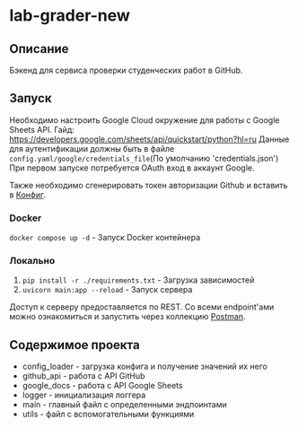 # lab-grader-new
## Описание
Бэкенд для сервиса проверки студенческих работ в GitHub. 

## Запуск

Необходимо настроить Google Cloud окружение для работы с Google Sheets API.
Гайд: https://developers.google.com/sheets/api/quickstart/python?hl=ru
Данные для аутентификации должны быть в файле `config.yaml/google/credentials_file`(По умолчанию 'credentials.json')
При первом запуске потребуется OAuth вход в аккаунт Google.

Также необходимо сгенерировать токен авторизации Github и вставить в [Конфиг](./config.yaml).

### Docker
`docker compose up -d` - Запуск Docker контейнера 

### Локально
1. `pip install -r ./requirements.txt` - Загрузка зависимостей
2. `uvicorn main:app --reload` - Запуск сервера

Доступ к серверу предоставляется по REST. Со всеми endpoint'ами можно ознакомиться и запустить через коллекцию [Postman](https://www.postman.com/joint-operations-operator-99149269/workspace/my-workspace/collection/28284200-44e2ad96-0a17-4dee-95f4-880fa43bf928?action=share&creator=28284200).

## Содержимое проекта
- config_loader - загрузка конфига и получение значений их него
- github_api - работа с API GitHub
- google_docs - работа с API Google Sheets
- logger - инициализация логгера
- main - главный файл с определенными эндпоинтами
- utils - файл с вспомогательными функциями